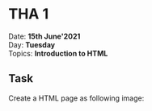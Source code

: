 # THA 1

Date: **15th June'2021**\
Day: **Tuesday**\
Topics: **Introduction to HTML**

## Task

Create a HTML page as following image:

